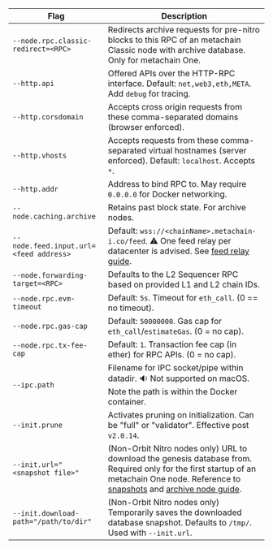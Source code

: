 <section class='small-table'>

| Flag                                   | Description                                                                                                                                                                                                                                                                             |
| -------------------------------------- | --------------------------------------------------------------------------------------------------------------------------------------------------------------------------------------------------------------------------------------------------------------------------------------- |
| `--node.rpc.classic-redirect=<RPC>`    | Redirects archive requests for pre-nitro blocks to this RPC of an metachain Classic node with archive database. Only for metachain One.                                                                                                                                                   |
| `--http.api`                           | Offered APIs over the HTTP-RPC interface. Default: `net,web3,eth,META`. Add `debug` for tracing.                                                                                                                                                                                         |
| `--http.corsdomain`                    | Accepts cross origin requests from these comma-separated domains (browser enforced).                                                                                                                                                                                                    |
| `--http.vhosts`                        | Accepts requests from these comma-separated virtual hostnames (server enforced). Default: `localhost`. Accepts `*`.                                                                                                                                                                     |
| `--http.addr`                          | Address to bind RPC to. May require `0.0.0.0` for Docker networking.                                                                                                                                                                                                                    |
| `--node.caching.archive`               | Retains past block state. For archive nodes.                                                                                                                                                                                                                                            |
| `--node.feed.input.url=<feed address>` | Default: `wss://<chainName>.metachain-i.co/feed`. ⚠️ One feed relay per datacenter is advised. See [feed relay guide](/node-running/how-tos/running-a-feed-relay.mdx).                                                                                                                     |
| `--node.forwarding-target=<RPC>`       | Defaults to the L2 Sequencer RPC based on provided L1 and L2 chain IDs.                                                                                                                                                                                                                 |
| `--node.rpc.evm-timeout`               | Default: `5s`. Timeout for `eth_call`. (0 == no timeout).                                                                                                                                                                                                                               |
| `--node.rpc.gas-cap`                   | Default: `50000000`. Gas cap for `eth_call`/`estimateGas`. (0 = no cap).                                                                                                                                                                                                                |
| `--node.rpc.tx-fee-cap`                | Default: `1`. Transaction fee cap (in ether) for RPC APIs. (0 = no cap).                                                                                                                                                                                                                |
| `--ipc.path`                           | Filename for IPC socket/pipe within datadir. 🔉 Not supported on macOS. Note the path is within the Docker container.                                                                                                                                                                   |
| `--init.prune`                         | Activates pruning on initialization. Can be "full" or "validator". Effective post `v2.0.14`.                                                                                                                                                                                            |
| `--init.url="<snapshot file>"`         | (Non-Orbit Nitro nodes only) URL to download the genesis database from. Required only for the first startup of an metachain One node. Reference to [snapshots](https://snapshot.metachain.foundation/index.html) and [archive node guide](/node-running/how-tos/running-an-archive-node). |
| `--init.download-path="/path/to/dir"`  | (Non-Orbit Nitro nodes only) Temporarily saves the downloaded database snapshot. Defaults to `/tmp/`. Used with `--init.url`.                                                                                                                                                           |

</section>

